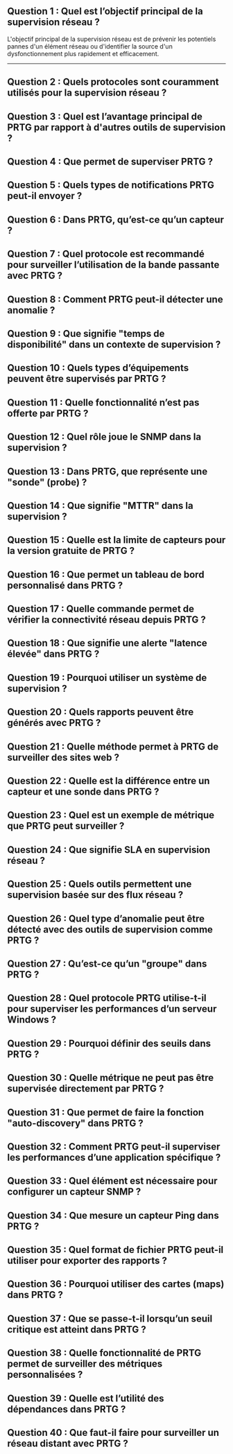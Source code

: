 ## Question 1 : Quel est l’objectif principal de la supervision réseau ?

L'objectif principal de la supervision réseau est de prévenir les potentiels pannes d'un élément réseau ou d'identifier la source d'un dysfonctionnement plus rapidement et efficacement.


----


## Question 2 : Quels protocoles sont couramment utilisés pour la supervision réseau ?


## Question 3 : Quel est l’avantage principal de PRTG par rapport à d'autres outils de supervision ?

## Question 4 : Que permet de superviser PRTG ?

## Question 5 : Quels types de notifications PRTG peut-il envoyer ?

## Question 6 : Dans PRTG, qu’est-ce qu’un capteur ?

## Question 7 : Quel protocole est recommandé pour surveiller l’utilisation de la bande passante avec PRTG ?

## Question 8 : Comment PRTG peut-il détecter une anomalie ?

## Question 9 : Que signifie "temps de disponibilité" dans un contexte de supervision ?

## Question 10 : Quels types d’équipements peuvent être supervisés par PRTG ?

## Question 11 : Quelle fonctionnalité n’est pas offerte par PRTG ?

## Question 12 : Quel rôle joue le SNMP dans la supervision ?

## Question 13 : Dans PRTG, que représente une "sonde" (probe) ?

## Question 14 : Que signifie "MTTR" dans la supervision ?

## Question 15 : Quelle est la limite de capteurs pour la version gratuite de PRTG ?

## Question 16 : Que permet un tableau de bord personnalisé dans PRTG ?

## Question 17 : Quelle commande permet de vérifier la connectivité réseau depuis PRTG ?

## Question 18 : Que signifie une alerte "latence élevée" dans PRTG ?

## Question 19 : Pourquoi utiliser un système de supervision ?

## Question 20 : Quels rapports peuvent être générés avec PRTG ?

## Question 21 : Quelle méthode permet à PRTG de surveiller des sites web ?

## Question 22 : Quelle est la différence entre un capteur et une sonde dans PRTG ?

## Question 23 : Quel est un exemple de métrique que PRTG peut surveiller ?

## Question 24 : Que signifie SLA en supervision réseau ?

## Question 25 : Quels outils permettent une supervision basée sur des flux réseau ?

## Question 26 : Quel type d’anomalie peut être détecté avec des outils de supervision comme PRTG ?

## Question 27 : Qu’est-ce qu’un "groupe" dans PRTG ?

## Question 28 : Quel protocole PRTG utilise-t-il pour superviser les performances d’un serveur Windows ?

## Question 29 : Pourquoi définir des seuils dans PRTG ?

## Question 30 : Quelle métrique ne peut pas être supervisée directement par PRTG ?

## Question 31 : Que permet de faire la fonction "auto-discovery" dans PRTG ?

## Question 32 : Comment PRTG peut-il superviser les performances d’une application spécifique ?

## Question 33 : Quel élément est nécessaire pour configurer un capteur SNMP ?

## Question 34 : Que mesure un capteur Ping dans PRTG ?

## Question 35 : Quel format de fichier PRTG peut-il utiliser pour exporter des rapports ?

## Question 36 : Pourquoi utiliser des cartes (maps) dans PRTG ?

## Question 37 : Que se passe-t-il lorsqu’un seuil critique est atteint dans PRTG ?

## Question 38 : Quelle fonctionnalité de PRTG permet de surveiller des métriques personnalisées ?

## Question 39 : Quelle est l’utilité des dépendances dans PRTG ?

## Question 40 : Que faut-il faire pour surveiller un réseau distant avec PRTG ?  
